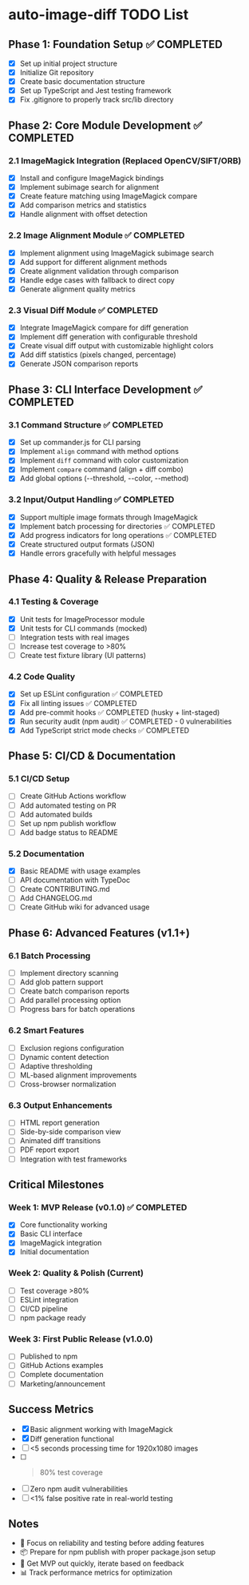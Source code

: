 # auto-image-diff TODO List

## Phase 1: Foundation Setup ✅ COMPLETED

- [x] Set up initial project structure
- [x] Initialize Git repository
- [x] Create basic documentation structure
- [x] Set up TypeScript and Jest testing framework
- [x] Fix .gitignore to properly track src/lib directory

## Phase 2: Core Module Development ✅ COMPLETED

### 2.1 ImageMagick Integration (Replaced OpenCV/SIFT/ORB)

- [x] Install and configure ImageMagick bindings
- [x] Implement subimage search for alignment
- [x] Create feature matching using ImageMagick compare
- [x] Add comparison metrics and statistics
- [x] Handle alignment with offset detection

### 2.2 Image Alignment Module ✅ COMPLETED

- [x] Implement alignment using ImageMagick subimage search
- [x] Add support for different alignment methods
- [x] Create alignment validation through comparison
- [x] Handle edge cases with fallback to direct copy
- [x] Generate alignment quality metrics

### 2.3 Visual Diff Module ✅ COMPLETED

- [x] Integrate ImageMagick compare for diff generation
- [x] Implement diff generation with configurable threshold
- [x] Create visual diff output with customizable highlight colors
- [x] Add diff statistics (pixels changed, percentage)
- [x] Generate JSON comparison reports

## Phase 3: CLI Interface Development ✅ COMPLETED

### 3.1 Command Structure ✅ COMPLETED

- [x] Set up commander.js for CLI parsing
- [x] Implement `align` command with method options
- [x] Implement `diff` command with color customization
- [x] Implement `compare` command (align + diff combo)
- [x] Add global options (--threshold, --color, --method)

### 3.2 Input/Output Handling ✅ COMPLETED

- [x] Support multiple image formats through ImageMagick
- [x] Implement batch processing for directories ✅ COMPLETED
- [x] Add progress indicators for long operations ✅ COMPLETED
- [x] Create structured output formats (JSON)
- [x] Handle errors gracefully with helpful messages

## Phase 4: Quality & Release Preparation

### 4.1 Testing & Coverage

- [x] Unit tests for ImageProcessor module
- [x] Unit tests for CLI commands (mocked)
- [ ] Integration tests with real images
- [ ] Increase test coverage to >80%
- [ ] Create test fixture library (UI patterns)

### 4.2 Code Quality

- [x] Set up ESLint configuration ✅ COMPLETED
- [x] Fix all linting issues ✅ COMPLETED
- [x] Add pre-commit hooks ✅ COMPLETED (husky + lint-staged)
- [x] Run security audit (npm audit) ✅ COMPLETED - 0 vulnerabilities
- [x] Add TypeScript strict mode checks ✅ COMPLETED

## Phase 5: CI/CD & Documentation

### 5.1 CI/CD Setup

- [ ] Create GitHub Actions workflow
- [ ] Add automated testing on PR
- [ ] Add automated builds
- [ ] Set up npm publish workflow
- [ ] Add badge status to README

### 5.2 Documentation

- [x] Basic README with usage examples
- [ ] API documentation with TypeDoc
- [ ] Create CONTRIBUTING.md
- [ ] Add CHANGELOG.md
- [ ] Create GitHub wiki for advanced usage

## Phase 6: Advanced Features (v1.1+)

### 6.1 Batch Processing

- [ ] Implement directory scanning
- [ ] Add glob pattern support
- [ ] Create batch comparison reports
- [ ] Add parallel processing option
- [ ] Progress bars for batch operations

### 6.2 Smart Features

- [ ] Exclusion regions configuration
- [ ] Dynamic content detection
- [ ] Adaptive thresholding
- [ ] ML-based alignment improvements
- [ ] Cross-browser normalization

### 6.3 Output Enhancements

- [ ] HTML report generation
- [ ] Side-by-side comparison view
- [ ] Animated diff transitions
- [ ] PDF report export
- [ ] Integration with test frameworks

## Critical Milestones

### Week 1: MVP Release (v0.1.0) ✅ COMPLETED

- [x] Core functionality working
- [x] Basic CLI interface
- [x] ImageMagick integration
- [x] Initial documentation

### Week 2: Quality & Polish (Current)

- [ ] Test coverage >80%
- [ ] ESLint integration
- [ ] CI/CD pipeline
- [ ] npm package ready

### Week 3: First Public Release (v1.0.0)

- [ ] Published to npm
- [ ] GitHub Actions examples
- [ ] Complete documentation
- [ ] Marketing/announcement

## Success Metrics

- [x] Basic alignment working with ImageMagick
- [x] Diff generation functional
- [ ] <5 seconds processing time for 1920x1080 images
- [ ] > 80% test coverage
- [ ] Zero npm audit vulnerabilities
- [ ] <1% false positive rate in real-world testing

## Notes

- 🔴 Focus on reliability and testing before adding features
- 📦 Prepare for npm publish with proper package.json setup
- 🚀 Get MVP out quickly, iterate based on feedback
- 📊 Track performance metrics for optimization
